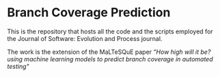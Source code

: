 # Branch Coverage Prediction 

This is the repository that hosts all the code and the scripts employed for the Journal of Software: Evolution and Process journal.

The work is the extension of the MaLTeSQuE paper _"How high will it be? using machine learning models to predict branch coverage in automated testing"_

